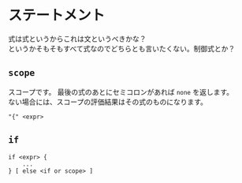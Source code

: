 # ステートメント
式は式というからこれは文というべきかな？<br>
というかそもそもすべて式なのでどちらとも言いたくない。制御式とか？

## `scope`
スコープです。
最後の式のあとにセミコロンがあれば `none` を返します。<br>
ない場合には、スコープの評価結果はその式のものになります。
```
"{" <expr>
```

## `if`
```
if <expr> {
    ...
} [ else <if or scope> ]
```

